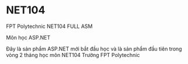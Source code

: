 # NET104
FPT Polytechnic NET104 FULL ASM 


Môn học ASP.NET

Đây là sản phẩm ASP.NET mới bắt đầu học và là sản phẩm đầu tiên trong vòng 2 tháng học môn NET104 Trường FPT Polytechnic
